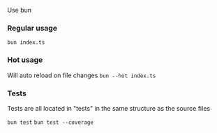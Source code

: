 Use bun

### Regular usage
`bun index.ts`

### Hot usage
Will auto reload on file changes
`bun --hot index.ts`

### Tests
Tests are all located in "tests" in the same structure as the source files

`bun test`
`bun test --coverage`
